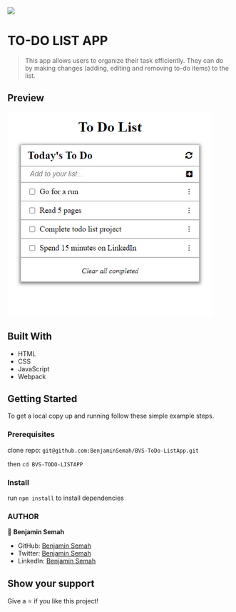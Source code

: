 ![](https://img.shields.io/badge/Microverse-blueviolet)

# TO-DO LIST APP

>This app allows users to organize their task efficiently. They can do by making changes 
(adding, editing and removing to-do items) to the list.

## Preview
![Preview](./preview.png)


## Built With

- HTML
- CSS
- JavaScript
- Webpack

## Getting Started

To get a local copy up and running follow these simple example steps.

### Prerequisites

clone repo: `git@github.com:BenjaminSemah/BVS-ToDo-ListApp.git`

then
`cd BVS-TODO-LISTAPP`

### Install

run `npm install` to install dependencies

### AUTHOR

👤 **Benjamin Semah**

- GitHub: [Benjamin Semah](https://github.com/BenjaminSemah)
- Twitter: [Benjamin Semah](https://twitter.com/BenjaminSemah)
- LinkedIn: [Benjamin Semah](https://www.linkedin.com/in/benjaminsemah/)


## Show your support

Give a ⭐️ if you like this project!